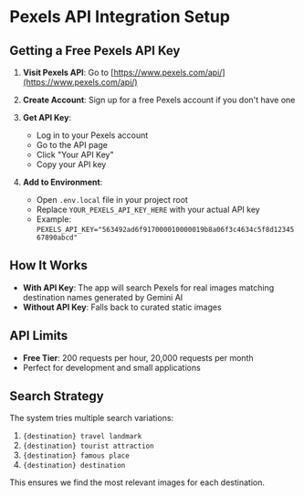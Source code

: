 # Pexels API Integration Setup

## Getting a Free Pexels API Key

1. **Visit Pexels API**: Go to [https://www.pexels.com/api/](https://www.pexels.com/api/)

2. **Create Account**: Sign up for a free Pexels account if you don't have one

3. **Get API Key**: 
   - Log in to your Pexels account
   - Go to the API page
   - Click "Your API Key" 
   - Copy your API key

4. **Add to Environment**: 
   - Open `.env.local` file in your project root
   - Replace `YOUR_PEXELS_API_KEY_HERE` with your actual API key
   - Example: `PEXELS_API_KEY="563492ad6f917000010000019b8a06f3c4634c5f8d1234567890abcd"`

## How It Works

- **With API Key**: The app will search Pexels for real images matching destination names generated by Gemini AI
- **Without API Key**: Falls back to curated static images

## API Limits

- **Free Tier**: 200 requests per hour, 20,000 requests per month
- Perfect for development and small applications

## Search Strategy

The system tries multiple search variations:
1. `{destination} travel landmark`
2. `{destination} tourist attraction` 
3. `{destination} famous place`
4. `{destination} destination`

This ensures we find the most relevant images for each destination.
